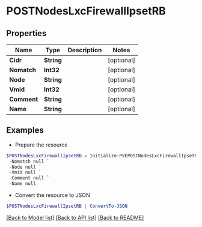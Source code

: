 # POSTNodesLxcFirewallIpsetRB
## Properties

Name | Type | Description | Notes
------------ | ------------- | ------------- | -------------
**Cidr** | **String** |  | [optional] 
**Nomatch** | **Int32** |  | [optional] 
**Node** | **String** |  | [optional] 
**Vmid** | **Int32** |  | [optional] 
**Comment** | **String** |  | [optional] 
**Name** | **String** |  | [optional] 

## Examples

- Prepare the resource
```powershell
$POSTNodesLxcFirewallIpsetRB = Initialize-PVEPOSTNodesLxcFirewallIpsetRB  -Cidr null `
 -Nomatch null `
 -Node null `
 -Vmid null `
 -Comment null `
 -Name null
```

- Convert the resource to JSON
```powershell
$POSTNodesLxcFirewallIpsetRB | ConvertTo-JSON
```

[[Back to Model list]](../README.md#documentation-for-models) [[Back to API list]](../README.md#documentation-for-api-endpoints) [[Back to README]](../README.md)

